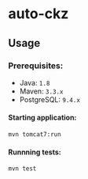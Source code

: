 # auto-ckz

## Usage

### Prerequisites:

* Java: `1.8`
* Maven: `3.3.x`
* PostgreSQL: `9.4.x`

#### Starting application:

`mvn tomcat7:run`


#### Runnning tests:

`mvn test`

